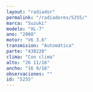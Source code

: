```yaml
---
layout: "radiador"
permalink: "/radiadores/5255/"
marca: "Suzuki"
modelo: "XL-7"
ano: "2008"
motor: "V6 3.6"
transmision: "Automática"
parte: "438220"
clima: "Con clima"
alto: "26 11/16"
ancho: "16 9/16"
observaciones: ""
id: "5255"
---
```


